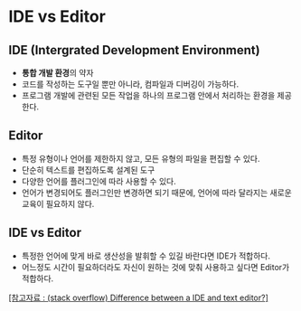 # IDE vs Editor

## IDE (Intergrated Development Environment)
- **통합 개발 환경**의 약자
- 코드를 작성하는 도구일 뿐만 아니라, 컴파일과 디버깅이 가능하다.
- 프로그램 개발에 관련된 모든 작업을 하나의 프로그램 안에서 처리하는 환경을 제공한다.


## Editor
- 특정 유형이나 언어를 제한하지 않고, 모든 유형의 파일을 편집할 수 있다.
- 단순히 텍스트를 편집하도록 설계된 도구
- 다양한 언어를 플러그인에 따라 사용할 수 있다.
- 언어가 변경되어도 플러그인만 변경하면 되기 때문에, 언어에 따라 달라지는 새로운 교육이 필요하지 않다.

## IDE vs Editor
- 특정한 언어에 맞게 바로 생산성을 발휘할 수 있길 바란다면 IDE가 적합하다.
- 어느정도 시간이 필요하더라도 자신이 원하는 것에 맞춰 사용하고 싶다면 Editor가 적합하다. 



[[참고자료 : (stack overflow) Difference between a IDE and text editor?]](https://stackoverflow.com/questions/19185139/difference-between-a-ide-and-text-editor)
